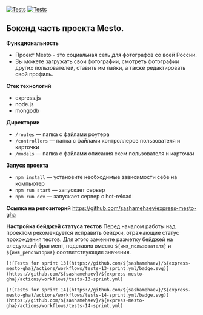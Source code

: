 [![Tests](https://github.com/yandex-praktikum/express-mesto-gha/actions/workflows/tests-13-sprint.yml/badge.svg)](https://github.com/yandex-praktikum/express-mesto-gha/actions/workflows/tests-13-sprint.yml) [![Tests](https://github.com/yandex-praktikum/express-mesto-gha/actions/workflows/tests-14-sprint.yml/badge.svg)](https://github.com/yandex-praktikum/express-mesto-gha/actions/workflows/tests-14-sprint.yml)
## Бэкенд часть проекта Mesto.

**Функциональность**
* Проект Mesto - это социальная сеть для фотографов со всей России.
* Вы можете загружать свои фотографии, смотреть фотографии других пользователей, ставить им лайки, а также редактировать свой профиль.

**Стек технологий**
* express.js
* node.js
* mongodb

**Директории**
* `/routes` — папка с файлами роутера  
* `/controllers` — папка с файлами контроллеров пользователя и карточки   
* `/models` — папка с файлами описания схем пользователя и карточки  

**Запуск проекта**
* `npm install` — установите необходимые зависимости себе на компьютер 
* `npm run start` — запускает сервер   
* `npm run dev` — запускает сервер с hot-reload

**Ссылка на репозиторий**
https://github.com/sashamehaev/express-mesto-gha

**Настройка бейджей статуса тестов**
Перед началом работы над проектом рекомендуется исправить бейджи, отражающие статус прохождения тестов.
Для этого замените разметку бейджей на следующий фрагмент, подставив вместо `${имя_пользователя}` и `${имя_репозитория}` соответствующие значения.

```
[![Tests for sprint 13](https://github.com/${sashamehaev}/${express-mesto-gha}/actions/workflows/tests-13-sprint.yml/badge.svg)](https://github.com/${sashamehaev}/${express-mesto-gha}/actions/workflows/tests-13-sprint.yml) 

[![Tests for sprint 14](https://github.com/${sashamehaev}/${express-mesto-gha}/actions/workflows/tests-14-sprint.yml/badge.svg)](https://github.com/${sashamehaev}/${express-mesto-gha}/actions/workflows/tests-14-sprint.yml)
```


